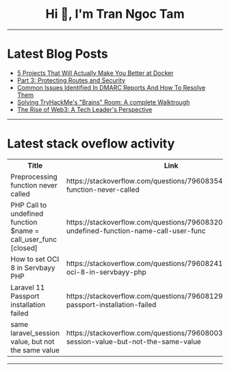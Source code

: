 <h1 align="center">Hi 👋, I'm Tran Ngoc Tam</h1>

---

# Latest Blog Posts 
<!-- BLOG-POST-LIST:START -->
- [5 Projects That Will Actually Make You Better at Docker](https://dev.to/code42cate/5-projects-that-will-actually-make-you-better-at-docker-5108)
- [Part 3: Protecting Routes and Security](https://dev.to/jais_mukesh/part-3-protecting-routes-and-security-54pk)
- [Common Issues Identified In DMARC Reports And How To Resolve Them](https://dev.to/joywinter90/common-issues-identified-in-dmarc-reports-and-how-to-resolve-them-4jia)
- [Solving TryHackMe&#39;s &quot;Brains&quot; Room: A complete Walktrough](https://dev.to/shadownet0110/solving-tryhackmes-brains-room-a-complete-walktrough-6cp)
- [The Rise of Web3: A Tech Leader&#39;s Perspective](https://dev.to/klimd1389/the-rise-of-web3-a-tech-leaders-perspective-3cc7)
<!-- BLOG-POST-LIST:END -->

---

# Latest stack oveflow activity
<table>
  <tr><th>Title</th><th>Link</th></tr>
  <!-- STACKOVERFLOW:START --><tr><td>Preprocessing function never called</td><td>https://stackoverflow.com/questions/79608354/preprocessing-function-never-called</td></tr><tr><td>PHP Call to undefined function $name = call_user_func [closed]</td><td>https://stackoverflow.com/questions/79608320/php-call-to-undefined-function-name-call-user-func</td></tr><tr><td>How to set OCI 8 in Servbayy PHP</td><td>https://stackoverflow.com/questions/79608241/how-to-set-oci-8-in-servbayy-php</td></tr><tr><td>Laravel 11 Passport installation failed</td><td>https://stackoverflow.com/questions/79608129/laravel-11-passport-installation-failed</td></tr><tr><td>same laravel_session value, but not the same value</td><td>https://stackoverflow.com/questions/79608003/same-laravel-session-value-but-not-the-same-value</td></tr><!-- STACKOVERFLOW:END -->
</table>

---


